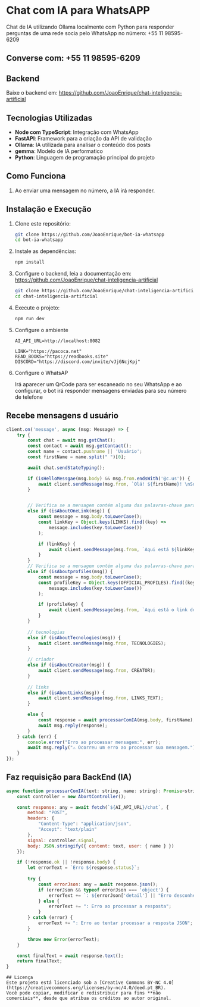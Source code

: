 # Chat com IA para WhatsAPP
Chat de IA utilizando Ollama localmente com Python para responder perguntas de uma rede socia pelo WhatsApp no número: +55 11 98595-6209

## Converse com: +55 11 98595-6209

## Backend
Baixe o backend em: https://github.com/JoaoEnrique/chat-inteligencia-artificial

## Tecnologias Utilizadas
- **Node com TypeScript**: Integração com WhatsApp
- **FastAPI**: Framework para a criação da API de validação
- **Ollama**: IA utilizada para analisar o conteúdo dos posts
- **gemma**: Modelo de IA performatico
- **Python**: Linguagem de programação principal do projeto

## Como Funciona
1. Ao enviar uma mensagem no número, a IA irá responder.

## Instalação e Execução

1. Clone este repositório:
   ```sh
   git clone https://github.com/JoaoEnrique/bot-ia-whatsapp
   cd bot-ia-whatsapp
   ```
2. Instale as dependências:
   ```sh
   npm install
   ```
3. Configure o backend, leia a documentação em: https://github.com/JoaoEnrique/chat-inteligencia-artificial
   ```sh
   git clone https://github.com/JoaoEnrique/chat-inteligencia-artificial
   cd chat-inteligencia-artificial
   ```
4. Execute o projeto:
   ```sh
   npm run dev
   ```
5. Configure o ambiente
    ```
    AI_API_URL=http://localhost:8082

    LINK="https://pacoca.net"
    READ_BOOKS="https://readbooks.site"
    DISCORD="https://discord.com/invite/vJjGNcjKpj"

    ```

6. Configure o WhatsAP

    Irá aparecer um QrCode para ser escaneado no seu WhatsApp e ao configurar, o bot irá responder mensagens enviadas para seu número de telefone



## Recebe mensagens d usuário
```js
client.on('message', async (msg: Message) => {
    try {
        const chat = await msg.getChat();
        const contact = await msg.getContact();
        const name = contact.pushname || 'Usuário';
        const firstName = name.split(" ")[0];

        await chat.sendStateTyping();

        if (isHelloMessgae(msg.body) && msg.from.endsWith('@c.us')) {
            await client.sendMessage(msg.from, `Olá! ${firstName}! \nSou o Paçoca AI, como posso te ajudar hoje?`);
        } 


        // Verifica se a mensagem contém alguma das palavras-chave para links
        else if (isAboutOneLink(msg)) {
            const message = msg.body.toLowerCase();
            const linkKey = Object.keys(LINKS).find((key) =>
                message.includes(key.toLowerCase())
            );

            if (linkKey) {
                await client.sendMessage(msg.from, `Aqui está ${linkKey}: ${LINKS[linkKey as keyof typeof LINKS]}`);
            } 
        }
        // Verifica se a mensagem contém alguma das palavras-chave para perfis oficiais
        else if (isAboutprofiles(msg)) {
            const message = msg.body.toLowerCase();
            const profileKey = Object.keys(OFFICIAL_PROFILES).find((key) =>
                message.includes(key.toLowerCase())
            );

            if (profileKey) {
                await client.sendMessage(msg.from, `Aqui está o link do ${profileKey}: ${OFFICIAL_PROFILES[profileKey as keyof typeof OFFICIAL_PROFILES]}`);
            }
        }
    
        // tecnologias
        else if (isAboutTecnologies(msg)) {
            await client.sendMessage(msg.from, TECNOLOGIES);
        }

        // criador
        else if (isAboutCreator(msg)) {
            await client.sendMessage(msg.from, CREATOR);
        }
        
        // links
        else if (isAboutLinks(msg)) {
            await client.sendMessage(msg.from, LINKS_TEXT);
        }

        else {
            const response = await processarComIA(msg.body, firstName);
            await msg.reply(response);
        }
    } catch (err) {
        console.error("Erro ao processar mensagem:", err);
        await msg.reply("⚠️ Ocorreu um erro ao processar sua mensagem.");
    }
});
```

## Faz requisição para BackEnd (IA)
```js
async function processarComIA(text: string, name: string): Promise<string> {
    const controller = new AbortController();

    const response: any = await fetch(`${AI_API_URL}/chat`, {
        method: "POST",
        headers: {
            "Content-Type": "application/json",
            "Accept": "text/plain"
        },
        signal: controller.signal,
        body: JSON.stringify({ content: text, user: { name } })
    });

    if (!response.ok || !response.body) {
        let errorText = `Erro ${response.status}`;
        
        try {
            const errorJson: any = await response.json();
            if (errorJson && typeof errorJson === 'object') {
                errorText += `: ${errorJson['detail'] || "Erro desconhecido"}`;
            } else {
                errorText += ": Erro ao processar a resposta";
            }
        } catch (error) {
            errorText += ": Erro ao tentar processar a resposta JSON";
        }

        throw new Error(errorText);
    }

    const finalText = await response.text();
    return finalText;
}
```

```
## Licença
Este projeto está licenciado sob a [Creative Commons BY-NC 4.0](https://creativecommons.org/licenses/by-nc/4.0/deed.pt_BR).  
Você pode copiar, modificar e redistribuir para fins **não comerciais**, desde que atribua os créditos ao autor original.
